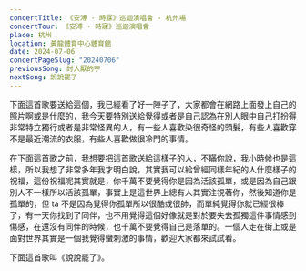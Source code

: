 ```yaml
---
concertTitle: 《安溥 · 時寐》巡迴演唱會 - 杭州場
concertTour: 《安溥 · 時寐》巡迴演唱會
place: 杭州
location: 黃龍體育中心體育館
date: 2024-07-06
concertPageSlug: "20240706"
previousSong: 討人厭的字
nextSong: 說說罷了
---
```

下面這首歌要送給這個，我已經看了好一陣子了，大家都會在網路上面發上自己的照片啊或是什麼的，我今天要特別送給覺得或者是自己認為在別人眼中自己打扮得非常特立獨行或者是非常怪異的人，有一些人喜歡染很奇怪的頭髮，有些人喜歡穿不是最近潮流的衣服，有些人喜歡做很冷門的事情。

在下面這首歌之前，我想要把這首歌送給這樣子的人，不瞞你說，我小時候也是這樣，所以我想了非常多年我才明白說，其實我可以給曾經同樣年紀的人什麼樣子的祝福，這份祝福呢其實就是，你千萬不要覺得你是因為活該孤單，或是因為自己跟別人不一樣所以活該孤單，事實上是這世界上總有人其實注視著你，然後知道你是孤單的，但 ta 不是因為覺得你孤單所以很酷或很帥，而單純覺得你就已經很棒了，有一天你找到了同伴，也不用覺得這個好像就是對於要失去孤獨這件事情感到傷感，在還沒有同伴的時候，也千萬不要覺得自己是落單的。一個人走在街上或是面對世界其實是一個我覺得蠻刺激的事情，歡迎大家都來試試看。

下面這首歌叫《說說罷了》。